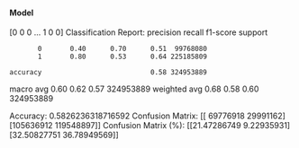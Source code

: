 #### Model
[0 0 0 ... 1 0 0]
Classification Report:
              precision    recall  f1-score   support

           0       0.40      0.70      0.51  99768080
           1       0.80      0.53      0.64 225185809

    accuracy                           0.58 324953889
   macro avg       0.60      0.62      0.57 324953889
weighted avg       0.68      0.58      0.60 324953889

Accuracy: 0.5826236318716592
Confusion Matrix:
[[ 69776918  29991162]
 [105636912 119548897]]
Confusion Matrix (%):
[[21.47286749  9.22935931]
 [32.50827751 36.78949569]]
